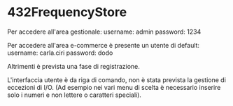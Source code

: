 # 432FrequencyStore

Per accedere all'area gestionale:
username: admin
password: 1234

Per accedere all'area e-commerce è presente un utente di default:
username: carla.ciri
password: dodo

Altrimenti è prevista una fase di registrazione. 

L'interfaccia utente è da riga di comando, non è stata prevista la gestione di eccezioni di I/O. (Ad esempio nei vari menu di scelta 
è necessario inserire solo i numeri e non lettere o caratteri speciali). 

